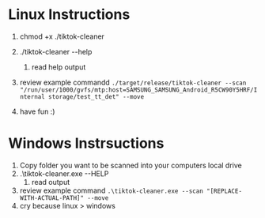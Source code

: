 # Linux Instructions
1. chmod +x ./tiktok-cleaner
2. ./tiktok-cleaner --help
    1. read help output
3. review example commandd
```./target/release/tiktok-cleaner --scan "/run/user/1000/gvfs/mtp:host=SAMSUNG_SAMSUNG_Android_R5CW90Y5HRF/Internal storage/test_tt_det" --move```

4. have fun :)

# Windows Instrsuctions
1. Copy folder you want to be scanned into your computers local drive
2. .\tiktok-cleaner.exe --HELP 
    1. read output
3.  review example command
```.\tiktok-cleaner.exe --scan "[REPLACE-WITH-ACTUAL-PATH]" --move```
4. cry because linux > windows